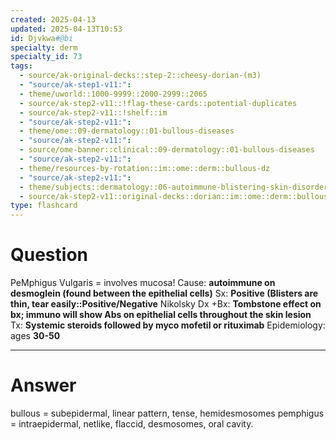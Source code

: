 ```yaml
---
created: 2025-04-13
updated: 2025-04-13T10:53
id: Djvkwa#@bi
specialty: derm
specialty_id: 73
tags:
  - source/ak-original-decks::step-2::cheesy-dorian-(m3)
  - "source/ak-step1-v11:": 
  - theme/uworld::1000-9999::2000-2999::2065
  - source/ak-step2-v11::!flag-these-cards::potential-duplicates
  - source/ak-step2-v11::!shelf::im
  - "source/ak-step2-v11:": 
  - theme/ome::09-dermatology::01-bullous-diseases
  - "source/ak-step2-v11:": 
  - source/ome-banner::clinical::09-dermatology::01-bullous-diseases
  - "source/ak-step2-v11:": 
  - theme/resources-by-rotation::im::ome::derm::bullous-dz
  - "source/ak-step2-v11:": 
  - theme/subjects::dermatology::06-autoimmune-blistering-skin-disorders::pemphigus-vulgaris
  - source/ak-step2-v11::original-decks::dorian::im::ome::derm::bullous-dz"
type: flashcard
---
```


# Question
PeMphigus Vulgaris = involves mucosa!   Cause: **autoimmune on desmoglein (found between the epithelial cells)** Sx: **Positive (Blisters are thin, tear easily::Positive/Negative** Nikolsky Dx +Bx: **Tombstone effect on bx; immuno will show Abs on epithelial cells throughout the skin lesion** Tx: **Systemic steroids followed by myco mofetil or rituximab**  Epidemiology: ages **30-50**

---

# Answer
bullous = subepidermal, linear pattern, tense, hemidesmosomes pemphigus = intraepidermal, netlike, flaccid, desmosomes, oral cavity.